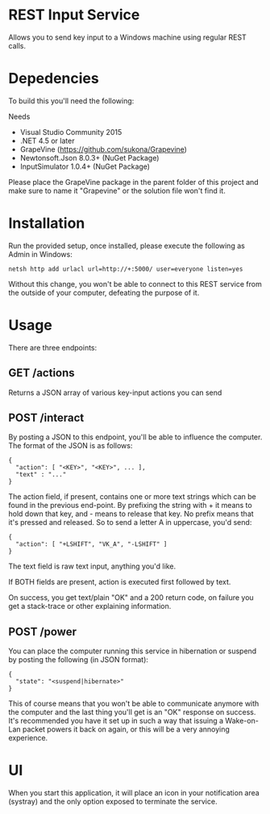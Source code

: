 ﻿# REST Input Service

Allows you to send key input to a Windows machine using regular REST calls.

# Depedencies

To build this you'll need the following:

Needs
* Visual Studio Community 2015
* .NET 4.5 or later
* GrapeVine (https://github.com/sukona/Grapevine)
* Newtonsoft.Json 8.0.3+ (NuGet Package)
* InputSimulator 1.0.4+ (NuGet Package)

Please place the GrapeVine package in the parent folder of this project and make sure to name it "Grapevine" or the solution file won't find it.

# Installation

Run the provided setup, once installed, please execute the following as Admin in Windows:

`netsh http add urlacl url=http://+:5000/ user=everyone listen=yes`

Without this change, you won't be able to connect to this REST service from the outside of your computer, defeating the purpose of it.

# Usage

There are three endpoints:

## GET /actions

Returns a JSON array of various key-input actions you can send

## POST /interact

By posting a JSON to this endpoint, you'll be able to influence the computer. The format of the JSON is as follows:

```
{
  "action": [ "<KEY>", "<KEY>", ... ],
  "text" : "..."
}
```

The action field, if present, contains one or more text strings which can be found in the previous end-point. By prefixing the string with + it means to hold down that key, and - means to release that key. No prefix means that it's pressed and released. So to send a letter A in uppercase, you'd send:

```
{
  "action": [ "+LSHIFT", "VK_A", "-LSHIFT" ]
}
```

The text field is raw text input, anything you'd like.

If BOTH fields are present, action is executed first followed by text.

On success, you get text/plain "OK" and a 200 return code, on failure you get a stack-trace or other explaining information.

## POST /power

You can place the computer running this service in hibernation or suspend by posting the following (in JSON format):

```
{
  "state": "<suspend|hibernate>"
}
```

This of course means that you won't be able to communicate anymore with the computer and the last thing you'll get is an "OK" response on success. It's recommended you have it set up in such a way that issuing a Wake-on-Lan packet powers it back on again, or this will be a very annoying experience.

# UI

When you start this application, it will place an icon in your notification area (systray) and the only option exposed to terminate the service.
